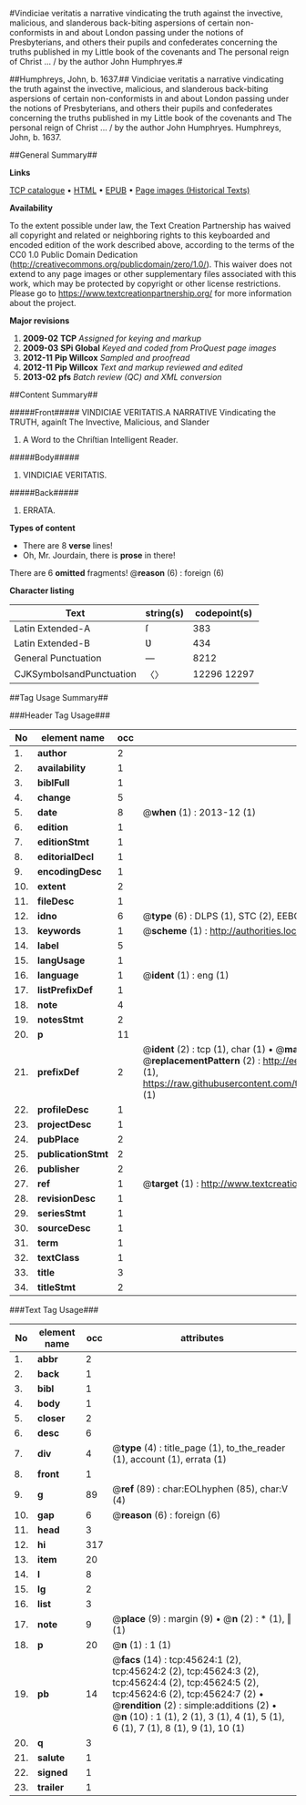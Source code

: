 #Vindiciae veritatis a narrative vindicating the truth against the invective, malicious, and slanderous back-biting aspersions of certain non-conformists in and about London passing under the notions of Presbyterians, and others their pupils and confederates concerning the truths published in my Little book of the covenants and The personal reign of Christ ... / by the author John Humphryes.#

##Humphreys, John, b. 1637.##
Vindiciae veritatis a narrative vindicating the truth against the invective, malicious, and slanderous back-biting aspersions of certain non-conformists in and about London passing under the notions of Presbyterians, and others their pupils and confederates concerning the truths published in my Little book of the covenants and The personal reign of Christ ... / by the author John Humphryes.
Humphreys, John, b. 1637.

##General Summary##

**Links**

[TCP catalogue](http://www.ota.ox.ac.uk/tcp/)  • 
[HTML](http://tei.it.ox.ac.uk/tcp/Texts-HTML/free/A45/A45170.html)  • 
[EPUB](http://tei.it.ox.ac.uk/tcp/Texts-EPUB/free/A45/A45170.epub) • 
[Page images (Historical Texts)](https://historicaltexts.jisc.ac.uk/eebo-10745787e)

**Availability**

To the extent possible under law, the Text Creation Partnership has waived all copyright and related or neighboring rights to this keyboarded and encoded edition of the work described above, according to the terms of the CC0 1.0 Public Domain Dedication (http://creativecommons.org/publicdomain/zero/1.0/). This waiver does not extend to any page images or other supplementary files associated with this work, which may be protected by copyright or other license restrictions. Please go to https://www.textcreationpartnership.org/ for more information about the project.

**Major revisions**

1. __2009-02__ __TCP__ *Assigned for keying and markup*
1. __2009-03__ __SPi Global__ *Keyed and coded from ProQuest page images*
1. __2012-11__ __Pip Willcox__ *Sampled and proofread*
1. __2012-11__ __Pip Willcox__ *Text and markup reviewed and edited*
1. __2013-02__ __pfs__ *Batch review (QC) and XML conversion*

##Content Summary##

#####Front#####
VINDICIAE VERITATIS.A NARRATIVE Vindicating the TRUTH, againſt The Invective, Malicious, and Slander
1. A Word to the Chriſtian Intelligent Reader.

#####Body#####

1. VINDICIAE VERITATIS.

#####Back#####

1. ERRATA.

**Types of content**

  * There are 8 **verse** lines!
  * Oh, Mr. Jourdain, there is **prose** in there!

There are 6 **omitted** fragments! 
 @__reason__ (6) : foreign (6)

**Character listing**


|Text|string(s)|codepoint(s)|
|---|---|---|
|Latin Extended-A|ſ|383|
|Latin Extended-B|Ʋ|434|
|General Punctuation|—|8212|
|CJKSymbolsandPunctuation|〈〉|12296 12297|

##Tag Usage Summary##

###Header Tag Usage###

|No|element name|occ|attributes|
|---|---|---|---|
|1.|__author__|2||
|2.|__availability__|1||
|3.|__biblFull__|1||
|4.|__change__|5||
|5.|__date__|8| @__when__ (1) : 2013-12 (1)|
|6.|__edition__|1||
|7.|__editionStmt__|1||
|8.|__editorialDecl__|1||
|9.|__encodingDesc__|1||
|10.|__extent__|2||
|11.|__fileDesc__|1||
|12.|__idno__|6| @__type__ (6) : DLPS (1), STC (2), EEBO-CITATION (1), OCLC (1), VID (1)|
|13.|__keywords__|1| @__scheme__ (1) : http://authorities.loc.gov/ (1)|
|14.|__label__|5||
|15.|__langUsage__|1||
|16.|__language__|1| @__ident__ (1) : eng (1)|
|17.|__listPrefixDef__|1||
|18.|__note__|4||
|19.|__notesStmt__|2||
|20.|__p__|11||
|21.|__prefixDef__|2| @__ident__ (2) : tcp (1), char (1)  •  @__matchPattern__ (2) : ([0-9\-]+):([0-9IVX]+) (1), (.+) (1)  •  @__replacementPattern__ (2) : http://eebo.chadwyck.com/downloadtiff?vid=$1&page=$2 (1), https://raw.githubusercontent.com/textcreationpartnership/Texts/master/tcpchars.xml#$1 (1)|
|22.|__profileDesc__|1||
|23.|__projectDesc__|1||
|24.|__pubPlace__|2||
|25.|__publicationStmt__|2||
|26.|__publisher__|2||
|27.|__ref__|1| @__target__ (1) : http://www.textcreationpartnership.org/docs/. (1)|
|28.|__revisionDesc__|1||
|29.|__seriesStmt__|1||
|30.|__sourceDesc__|1||
|31.|__term__|1||
|32.|__textClass__|1||
|33.|__title__|3||
|34.|__titleStmt__|2||


###Text Tag Usage###

|No|element name|occ|attributes|
|---|---|---|---|
|1.|__abbr__|2||
|2.|__back__|1||
|3.|__bibl__|1||
|4.|__body__|1||
|5.|__closer__|2||
|6.|__desc__|6||
|7.|__div__|4| @__type__ (4) : title_page (1), to_the_reader (1), account (1), errata (1)|
|8.|__front__|1||
|9.|__g__|89| @__ref__ (89) : char:EOLhyphen (85), char:V (4)|
|10.|__gap__|6| @__reason__ (6) : foreign (6)|
|11.|__head__|3||
|12.|__hi__|317||
|13.|__item__|20||
|14.|__l__|8||
|15.|__lg__|2||
|16.|__list__|3||
|17.|__note__|9| @__place__ (9) : margin (9)  •  @__n__ (2) : * (1), ‖ (1)|
|18.|__p__|20| @__n__ (1) : 1 (1)|
|19.|__pb__|14| @__facs__ (14) : tcp:45624:1 (2), tcp:45624:2 (2), tcp:45624:3 (2), tcp:45624:4 (2), tcp:45624:5 (2), tcp:45624:6 (2), tcp:45624:7 (2)  •  @__rendition__ (2) : simple:additions (2)  •  @__n__ (10) : 1 (1), 2 (1), 3 (1), 4 (1), 5 (1), 6 (1), 7 (1), 8 (1), 9 (1), 10 (1)|
|20.|__q__|3||
|21.|__salute__|1||
|22.|__signed__|1||
|23.|__trailer__|1||
